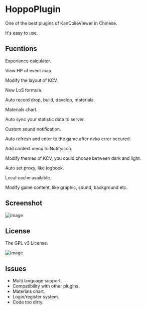 # HoppoPlugin
One of the best plugins of KanColleViewer in Chinese.

It's easy to use.

Fucntions
----------

Experience calculator.

View HP of event map.

Modify the layout of KCV.

New LoS formula.

Auto record drop, build, develop, materials.

Materials chart.

Auto sync your statistic data to server.

Custom sound notification.

Auto refresh and enter to the game after neko error occured.

Add context menu to Notifyicon.

Modify themes of KCV, you could choose between dark and light.

Auto set proxy, like logbook.

Local cache available.

Modify game content, like graphic, sound, background etc.


Screenshot
----------

![image](http://provissy.com/wp-content/uploads/2015/02/SS_HP.png)

License
----------

The GPL v3 License.

![image](http://www.gnu.org/graphics/gplv3-127x51.png)

Issues
----------

* Multi language support.
* Compatibility with other plugins.
* Materials chart.
* Login/register system.
* Code too dirty.
